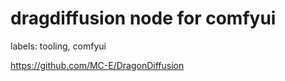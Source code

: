 # dragdiffusion node for comfyui

labels: tooling, comfyui

https://github.com/MC-E/DragonDiffusion
